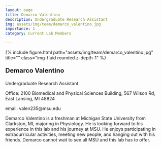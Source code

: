```yaml
---
layout: page
title: Demarco Valentino
description: Undergraduate Research Assistant
img: assets/img/team/demarco_valentino.jpg
importance: 1
category: Current Lab Members

---
```


<div class="row">
    <div class="col-sm-2 mt-3 mt-md-0">
        {% include figure.html path="assets/img/team/demarco_valentino.jpg" title="" class="img-fluid rounded z-depth-1" %}
    </div>
    <div class="col-sm mt-3 mt-md-0">
         <div class="text">
            <p style = "font-size:20px"><strong> Demarco Valentino </strong> </p>
            <p> Undergraduate Research Assistant</p>
            <p> Office: 2100 Biomedical and Physical Sciences Building, 567 Wilson Rd, East Lansing, MI 48824</p>
            <p> email: valen235@msu.edu</p>
        </div>
    </div>
</div>

Demarco Valentino is a freshman at Michigan State University from Clarkston, MI, majoring in Physiology. He is looking forward to his experience in this lab and his journey at MSU. He enjoys participating in extracurricular activities, meeting new people, and hanging out with his friends. Demarco cannot wait to see all MSU and this lab has to offer.





